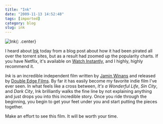 ```yaml
---
title: "Ink"
date: "2009-11-13 14:52:48"
tags: [imported]
category: blog
slug: ink
---
```


![Ink]({filename}/images/2009/ink.jpg){: .center}

I heard about <a href="http://www.imdb.com/title/tt1071804/">Ink</a> today from a blog post about how it had been pirated all over the torrent sites, but as a result had zoomed up the popularity charts. If you have Netflix, it's available on <a href="http://www.netflix.com/Movie/Ink/70125584">Watch Instantly</a>, and I highly, highly recommend it.

<em>Ink</em> is an incredible independent film written by <a href="http://www.imdb.com/name/nm1985821/">Jamin Winans</a> and released by <a href="http://www.doubleedgefilms.com/">Double Edge Films</a>. By far it has easily become my favorite indie film I've ever seen. In what feels like a cross between, <em>It's a Wonderful Life</em>, <em>Sin City</em>, and <em>Dark City</em>, Ink brilliantly walks the fine line by not explaining anything and just drops you into this incredible story. Once you ride through the beginning, you begin to get your feet under you and start putting the pieces together.

Make an effort to see this film. It will be worth your time.
